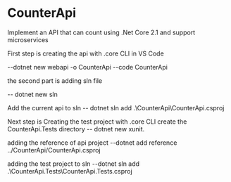 # CounterApi
Implement an API that can count using .Net Core 2.1 and support microservices


First step is creating the api with .core CLI in VS Code

--dotnet new webapi -o CounterApi
--code CounterApi

the second part is adding sln file

-- dotnet new sln

Add the current api to sln
-- dotnet sln add .\CounterApi\CounterApi.csproj


Next step is Creating the test project with .core CLI
create the CounterApi.Tests directory
-- dotnet new xunit. 

adding the reference of api project
--dotnet add reference ../CounterApi/CounterApi.csproj

adding the test project to sln
--dotnet sln add .\CounterApi.Tests\CounterApi.Tests.csproj


